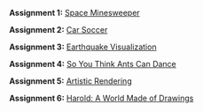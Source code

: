 **Assignment 1:** [Space Minesweeper](https://csci-4611-spring-2022.github.io/Builds/Assignment-1)

**Assignment 2:** [Car Soccer](https://csci-4611-spring-2022.github.io/Builds/Assignment-2)

**Assignment 3:** [Earthquake Visualization](https://csci-4611-spring-2022.github.io/Builds/Assignment-3)

**Assignment 4:** [So You Think Ants Can Dance](https://csci-4611-spring-2022.github.io/Builds/Assignment-4)

**Assignment 5:** [Artistic Rendering](https://csci-4611-spring-2022.github.io/Builds/Assignment-5)

**Assignment 6:** [Harold: A World Made of Drawings](https://csci-4611-spring-2022.github.io/Builds/Assignment-6)